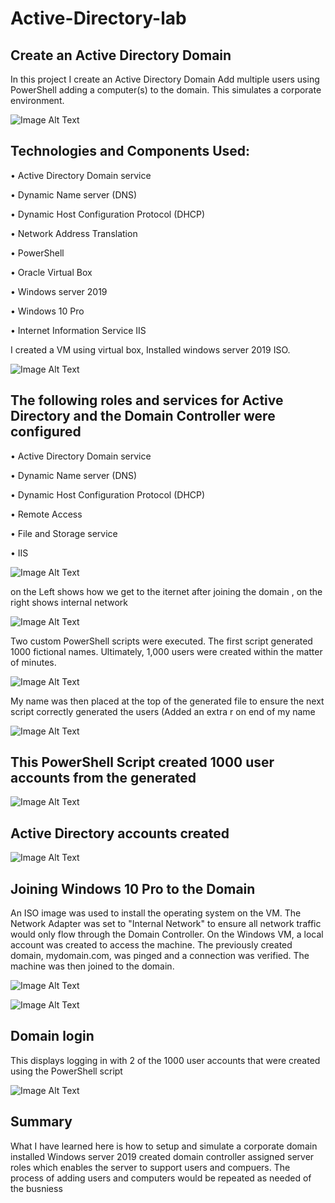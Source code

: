 # Active-Directory-lab

## Create an Active Directory Domain


In this project I create an Active Directory Domain
Add multiple users using PowerShell adding a  computer(s) to the domain.  This simulates a corporate environment.



![Image Alt Text](https://i.ibb.co/8jLNRgP/AD-PROJECT.jpg)




## Technologies and Components Used:


•	Active Directory Domain service

•	Dynamic Name server (DNS)

•	Dynamic Host Configuration Protocol (DHCP)

•	Network Address Translation

•	PowerShell 

•	Oracle Virtual Box

•	Windows server 2019

•	Windows 10 Pro

•	Internet Information Service IIS



I created a VM using virtual box, Installed windows server 2019 ISO. 

![Image Alt Text](https://i.ibb.co/NCW0DTt/ISO-SERVER2019.png)



## The following roles and services for Active Directory and the Domain Controller were configured



•	Active Directory Domain service

•	Dynamic Name server (DNS)

•	Dynamic Host Configuration Protocol (DHCP)

•	Remote Access

•	File and Storage service

•	IIS 


![Image Alt Text](https://i.ibb.co/yN62tfK/Server-roles.png)





on the Left shows how we get to the iternet after joining the domain ,  on the right shows internal network


![Image Alt Text](https://i.ibb.co/wzYF07M/server-netork-adapters.png)




Two custom PowerShell scripts were executed. The first script generated 1000 fictional names. Ultimately, 1,000 users were created within the matter of minutes.



![Image Alt Text](https://i.ibb.co/PMZYt9B/generate-random-names-PS.png)







My name was then placed at the top of the generated file to ensure the next script correctly generated the users (Added an extra r on end of my name 

![Image Alt Text](https://i.ibb.co/RbSKbQD/namestxt.png)




## This PowerShell Script created 1000 user accounts from the generated 


![Image Alt Text](https://i.ibb.co/1vHgCtZ/Create-AD-accounts.png)


## Active Directory accounts created 

![Image Alt Text](https://i.ibb.co/WxYLv0s/Active-Directory.png)


## Joining Windows 10 Pro to the Domain

 An ISO image was used to install the operating system on the VM. The Network Adapter was set to "Internal Network" to ensure all network traffic would only flow through the Domain Controller. On the Windows VM, a local account was created to access the machine. The previously created domain, mydomain.com, was pinged and a connection was verified. The machine was then joined to the domain.

![Image Alt Text](https://i.ibb.co/yq5sf6f/WIN-10-JOINED.png)


![Image Alt Text](https://i.ibb.co/hC8s3cB/WIN-10-iu-dhcp.png)


## Domain login 
This displays logging in with 2  of the 1000 user accounts that were 
created using the PowerShell script




![Image Alt Text](https://i.ibb.co/sPJBfMg/domain-login.png)







## Summary 

What I have learned here is how to setup and simulate a corporate domain
installed Windows server 2019
created  domain controller 
assigned server roles which enables the server to support 
users and compuers. 
The process of adding users and computers would be repeated 
as needed of the busniess
